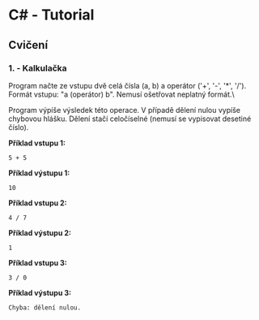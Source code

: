# C# - Tutorial

## Cvičení

### 1. - Kalkulačka

Program načte ze vstupu dvě celá čísla (a, b) a operátor ('+', '-', '*', '/'). Formát vstupu: "a (operátor) b". Nemusí ošetřovat neplatný formát.\

Program výpíše výsledek této operace. V případě dělení nulou vypíše chybovou hlášku. Dělení stačí celočíselné (nemusí se vypisovat desetiné číslo).

**Příklad vstupu 1:**
```
5 + 5
```

**Příklad výstupu 1:**
```
10
```

**Příklad vstupu 2:**
```
4 / 7
```

**Příklad výstupu 2:**
```
1
```

**Příklad vstupu 3:**
```
3 / 0
```

**Příklad výstupu 3:**
```
Chyba: dělení nulou.
```
